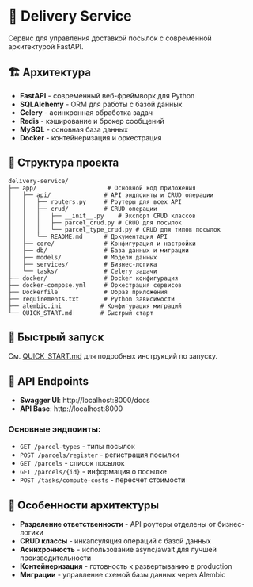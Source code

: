 # 🚀 Delivery Service

Сервис для управления доставкой посылок с современной архитектурой FastAPI.

## 🏗️ Архитектура

- **FastAPI** - современный веб-фреймворк для Python
- **SQLAlchemy** - ORM для работы с базой данных
- **Celery** - асинхронная обработка задач
- **Redis** - кэширование и брокер сообщений
- **MySQL** - основная база данных
- **Docker** - контейнеризация и оркестрация

## 📁 Структура проекта

```
delivery-service/
├── app/                    # Основной код приложения
│   ├── api/               # API эндпоинты и CRUD операции
│   │   ├── routers.py     # Роутеры для всех API
│   │   ├── crud/          # CRUD операции
│   │   │   ├── __init__.py    # Экспорт CRUD классов
│   │   │   ├── parcel_crud.py # CRUD для посылок
│   │   │   └── parcel_type_crud.py # CRUD для типов посылок
│   │   └── README.md      # Документация API
│   ├── core/              # Конфигурация и настройки
│   ├── db/                # База данных и миграции
│   ├── models/            # Модели данных
│   ├── services/          # Бизнес-логика
│   └── tasks/             # Celery задачи
├── docker/                # Docker конфигурация
├── docker-compose.yml     # Оркестрация сервисов
├── Dockerfile             # Образ приложения
├── requirements.txt       # Python зависимости
├── alembic.ini           # Конфигурация миграций
└── QUICK_START.md        # Быстрый старт
```

## 🚀 Быстрый запуск

См. [QUICK_START.md](QUICK_START.md) для подробных инструкций по запуску.

## 🔧 API Endpoints

- **Swagger UI**: http://localhost:8000/docs
- **API Base**: http://localhost:8000

### Основные эндпоинты:
- `GET /parcel-types` - типы посылок
- `POST /parcels/register` - регистрация посылки
- `GET /parcels` - список посылок
- `GET /parcels/{id}` - информация о посылке
- `POST /tasks/compute-costs` - пересчет стоимости

## 🎯 Особенности архитектуры

- **Разделение ответственности** - API роутеры отделены от бизнес-логики
- **CRUD классы** - инкапсуляция операций с базой данных
- **Асинхронность** - использование async/await для лучшей производительности
- **Контейнеризация** - готовность к развертыванию в production
- **Миграции** - управление схемой базы данных через Alembic
